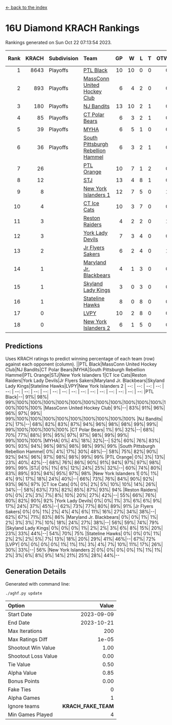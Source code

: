 [<- back to the index](readme.md)
# 16U Diamond KRACH Rankings
Rankings generated on Sun Oct 22 07:13:54 2023.

Rank|KRACH|Subdivision|Team|GP|W|L|T|OTW|OTL|SoS|Exp Wins|Win Diff
---:|---:|:---|:---|---:|---:|---:|---:|---:|---:|---:|---:|---:
1|8643|Playoffs|[PTL Black](https://gamesheetstats.com/seasons/3663/teams/140833/schedule)|10|10|0|0|0|0|169|10.8|-0.0
2|893|Playoffs|[MassConn United Hockey Club](https://gamesheetstats.com/seasons/3663/teams/140835/schedule)|6|4|2|0|0|0|2522|4.8|-0.0
3|180|Playoffs|[NJ Bandits](https://gamesheetstats.com/seasons/3663/teams/140836/schedule)|13|10|2|1|0|0|145|11.3|-0.0
4|85|Playoffs|[CT Polar Bears](https://gamesheetstats.com/seasons/3663/teams/140834/schedule)|6|3|2|1|0|0|77|4.4|0.0
5|39|Playoffs|[MYHA](https://gamesheetstats.com/seasons/3663/teams/140838/schedule)|6|5|1|0|0|0|28|5.9|0.0
6|36|Playoffs|[South Pittsburgh Rebellion Hammel](https://gamesheetstats.com/seasons/3663/teams/140839/schedule)|6|3|2|1|0|0|1254|4.4|0.0
7|26||[PTL Orange](https://gamesheetstats.com/seasons/3663/teams/140842/schedule)|10|7|1|2|0|0|8|8.9|0.0
8|12||[STJ](https://gamesheetstats.com/seasons/3663/teams/140841/schedule)|13|4|8|1|0|1|1266|5.4|0.0
9|8||[New York Islanders 1](https://gamesheetstats.com/seasons/3663/teams/140847/schedule)|12|7|5|0|1|0|22|7.9|0.0
10|4||[CT Ice Cats](https://gamesheetstats.com/seasons/3663/teams/140846/schedule)|10|3|7|0|0|0|984|3.9|0.0
11|3||[Reston Raiders](https://gamesheetstats.com/seasons/3663/teams/140850/schedule)|4|2|2|0|1|0|7|2.9|0.0
12|3||[York Lady Devils](https://gamesheetstats.com/seasons/3663/teams/140845/schedule)|7|3|4|0|0|1|1091|3.9|0.0
13|2||[Jr Flyers Sakers](https://gamesheetstats.com/seasons/3663/teams/140843/schedule)|6|2|4|0|1|0|31|2.9|0.0
14|1||[Maryland Jr. Blackbears](https://gamesheetstats.com/seasons/3663/teams/140848/schedule)|4|1|3|0|0|1|1736|1.9|0.0
15|1||[Skyland Lady Kings](https://gamesheetstats.com/seasons/3663/teams/140849/schedule)|3|0|3|0|0|0|11|0.9|0.0
16|1||[Stateline Hawks](https://gamesheetstats.com/seasons/3663/teams/140840/schedule)|8|0|8|0|0|0|1970|0.9|0.0
17|0||[LVPY](https://gamesheetstats.com/seasons/3663/teams/140844/schedule)|10|2|8|0|0|0|19|2.9|0.0
18|0||[New York Islanders 2](https://gamesheetstats.com/seasons/3663/teams/140851/schedule)|6|1|5|0|0|0|7|1.9|0.0

## Predictions
Uses KRACH ratings to predict winning percentage of each team (row) against each opponent (column).
||PTL Black|MassConn United Hockey Club|NJ Bandits|CT Polar Bears|MYHA|South Pittsburgh Rebellion Hammel|PTL Orange|STJ|New York Islanders 1|CT Ice Cats|Reston Raiders|York Lady Devils|Jr Flyers Sakers|Maryland Jr. Blackbears|Skyland Lady Kings|Stateline Hawks|LVPY|New York Islanders 2
| --: | --: | --: | --: | --: | --: | --: | --: | --: | --: | --: | --: | --: | --: | --: | --: | --: | --: | --: 
|PTL Black|--| 91%| 98%| 99%|100%|100%|100%|100%|100%|100%|100%|100%|100%|100%|100%|100%|100%|100%
|MassConn United Hockey Club|  9%|--| 83%| 91%| 96%| 96%| 97%| 99%| 99%|100%|100%|100%|100%|100%|100%|100%|100%|100%
|NJ Bandits|  2%| 17%|--| 68%| 82%| 83%| 87%| 94%| 96%| 98%| 98%| 99%| 99%| 99%|100%|100%|100%|100%
|CT Polar Bears|  1%|  9%| 32%|--| 68%| 70%| 77%| 88%| 91%| 95%| 97%| 97%| 98%| 99%| 99%| 99%|100%|100%
|MYHA|  0%|  4%| 18%| 32%|--| 52%| 60%| 76%| 83%| 90%| 93%| 94%| 96%| 98%| 98%| 98%| 99%| 99%
|South Pittsburgh Rebellion Hammel|  0%|  4%| 17%| 30%| 48%|--| 58%| 75%| 82%| 90%| 92%| 94%| 96%| 97%| 98%| 98%| 99%| 99%
|PTL Orange|  0%|  3%| 13%| 23%| 40%| 42%|--| 68%| 76%| 86%| 90%| 91%| 94%| 97%| 97%| 98%| 99%| 99%
|STJ|  0%|  1%|  6%| 12%| 24%| 25%| 32%|--| 60%| 74%| 80%| 83%| 89%| 93%| 94%| 95%| 97%| 98%
|New York Islanders 1|  0%|  1%|  4%|  9%| 17%| 18%| 24%| 40%|--| 66%| 73%| 76%| 84%| 90%| 92%| 93%| 96%| 97%
|CT Ice Cats|  0%|  0%|  2%|  5%| 10%| 10%| 14%| 26%| 34%|--| 58%| 63%| 73%| 82%| 85%| 87%| 93%| 94%
|Reston Raiders|  0%|  0%|  2%|  3%|  7%|  8%| 10%| 20%| 27%| 42%|--| 55%| 66%| 76%| 80%| 82%| 90%| 92%
|York Lady Devils|  0%|  0%|  1%|  3%|  6%|  6%|  9%| 17%| 24%| 37%| 45%|--| 62%| 73%| 77%| 80%| 89%| 91%
|Jr Flyers Sakers|  0%|  0%|  1%|  2%|  4%|  4%|  6%| 11%| 16%| 27%| 34%| 38%|--| 62%| 67%| 71%| 83%| 86%
|Maryland Jr. Blackbears|  0%|  0%|  1%|  1%|  2%|  3%|  3%|  7%| 10%| 18%| 24%| 27%| 38%|--| 56%| 59%| 74%| 79%
|Skyland Lady Kings|  0%|  0%|  0%|  1%|  2%|  2%|  3%|  6%|  8%| 15%| 20%| 23%| 33%| 44%|--| 54%| 70%| 75%
|Stateline Hawks|  0%|  0%|  0%|  1%|  2%|  2%|  2%|  5%|  7%| 13%| 18%| 20%| 29%| 41%| 46%|--| 67%| 72%
|LVPY|  0%|  0%|  0%|  0%|  1%|  1%|  1%|  3%|  4%|  7%| 10%| 11%| 17%| 26%| 30%| 33%|--| 56%
|New York Islanders 2|  0%|  0%|  0%|  0%|  1%|  1%|  1%|  2%|  3%|  6%|  8%|  9%| 14%| 21%| 25%| 28%| 44%|--

## Generation Details

Generated with command line:
```
./aghf.py update
```

| Option | Value |
| :----- | ----: |
| Start Date | 2023-09-09 |
| End Date | 2023-10-21 |
| Max Iterations | 200 |
| Max Ratings Diff | 1e-05 |
| Shootout Win Value | 1.00 |
| Shootout Loss Value | 0.00 |
| Tie Value | 0.50 |
| Alpha Value | 0.85 |
| Bonus Points | 0.00 |
| Fake Ties | 0 |
| Alpha Games | 1 |
| Ignore teams | __KRACH_FAKE_TEAM__ |
| Min Games Played | 4 |

